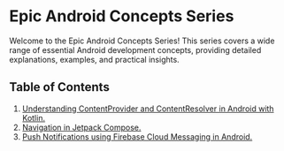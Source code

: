 # Epic Android Concepts Series

Welcome to the Epic Android Concepts Series! This series covers a wide range of essential Android development concepts, providing detailed explanations, examples, and practical insights.

## Table of Contents

1. [Understanding ContentProvider and ContentResolver in Android with Kotlin.](https://medium.com/@zekromvishwa56789/understanding-contentprovider-and-contentresolver-in-android-with-kotlin-f31952062649)
2. [Navigation in Jetpack Compose.](https://medium.com/@zekromvishwa56789/navigation-in-jetpack-compose-android-7eff5770eb50)
3. [Push Notifications using Firebase Cloud Messaging in Android.](https://medium.com/@zekromvishwa56789/push-notification-using-firebase-in-android-fcb78da6a443)



